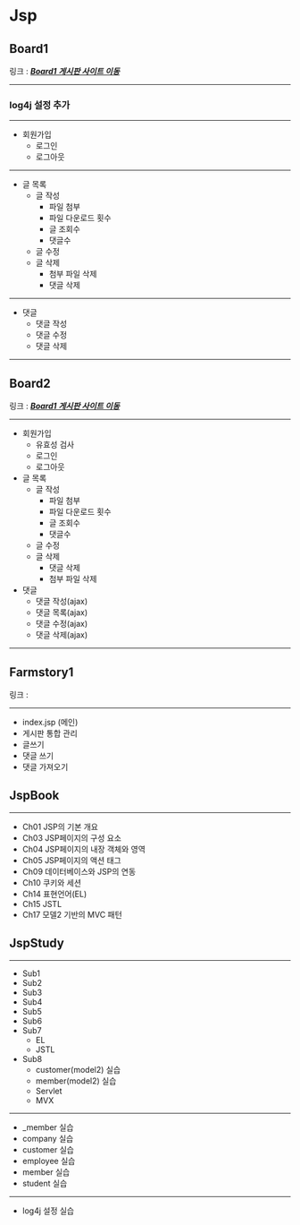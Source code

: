 # Jsp

## Board1

링크 : __*[Board1 게시판 사이트 이동](http://13.124.252.103:8080/Board1/index.jsp)*__

------
### log4j 설정 추가
------
 - 회원가입
	- 로그인
	- 로그아웃
------
 - 글 목록
	- 글 작성
		- 파일 첨부
		- 파일 다운로드 횟수
		- 글 조회수
		- 댓글수
	- 글 수정
	- 글 삭제
		- 첨부 파일 삭제
		- 댓글 삭제
------
 - 댓글
	- 댓글 작성
	- 댓글 수정
	- 댓글 삭제
------
## Board2

링크 : __*[Board1 게시판 사이트 이동](http://13.124.252.103:8080/Board2/)*__

------
- 회원가입
	- 유효성 검사
	- 로그인
	- 로그아웃
- 글 목록
	- 글 작성
		- 파일 첨부
		- 파일 다운로드 횟수
		- 글 조회수
		- 댓글수
	- 글 수정
	- 글 삭제
		- 댓글 삭제
		- 첨부 파일 삭제
- 댓글
	- 댓글 작성(ajax)
	- 댓글 목록(ajax)
	- 댓글 수정(ajax)
	- 댓글 삭제(ajax)
------

## Farmstory1

링크 : 

------
- index.jsp (메인)
- 게시판 통합 관리
- 글쓰기
- 댓글 쓰기
- 댓글 가져오기


## JspBook
------
- Ch01 JSP의 기본 개요
- Ch03 JSP페이지의 구성 요소
- Ch04 JSP페이지의 내장 객체와 영역
- Ch05 JSP페이지의 액션 태그
- Ch09 데이터베이스와 JSP의 연동
- Ch10 쿠키와 세션
- Ch14 표현언어(EL)
- Ch15 JSTL
- Ch17 모델2 기반의 MVC 패턴

## JspStudy
------
- Sub1
- Sub2
- Sub3
- Sub4
- Sub5
- Sub6
- Sub7
	- EL
	- JSTL
- Sub8
	- customer(model2) 실습
	- member(model2) 실습
	- Servlet
	- MVX
------
- _member 실습
- company 실습
- customer 실습
- employee 실습
- member 실습
- student 실습
-------
- log4j 설정 실습
